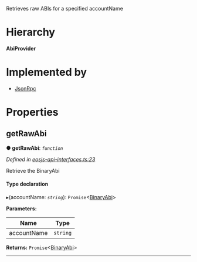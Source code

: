 

Retrieves raw ABIs for a specified accountName

# Hierarchy

**AbiProvider**

# Implemented by

* [JsonRpc](../classes/json_rpc.jsonrpc.md)

# Properties

<a id="getrawabi"></a>

##  getRawAbi

**● getRawAbi**: *`function`*

*Defined in [eosjs-api-interfaces.ts:23](https://github.com/EOSIO/eosjs/blob/a2c7836/src/eosjs-api-interfaces.ts#L23)*

Retrieve the BinaryAbi

#### Type declaration
▸(accountName: *`string`*): `Promise`<[BinaryAbi](_eosjs_api_interfaces_.binaryabi.md)>

**Parameters:**

| Name | Type |
| ------ | ------ |
| accountName | `string` |

**Returns:** `Promise`<[BinaryAbi](_eosjs_api_interfaces_.binaryabi.md)>

___

